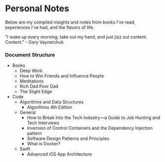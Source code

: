 # Personal Notes

Below are my compiled insights and notes from books I've read, experiences I've had, and the flavors of life.



"I wake up every morning, take out my hand, and just jizz out content. Content." - Gary Vaynerchuk



### Document Structure

- Books
  - Deep Work
  - How to Win Friends and Influence People
  - Meditations
  - Rich Dad Poor Dad
  - The Slight Edge
- Code
  - Algorithms and Data Structures
    - Algorithms 4th Edition
  - General
    - How to Break Into the Tech Industry—a Guide to Job Hunting and Tech Interviews
    - Inversion of Control Containers and the Dependency Injection pattern
    - Software Design Patterns and Principles
    - What is Docker?
  - Swift
    - Advanced iOS App Architecture
